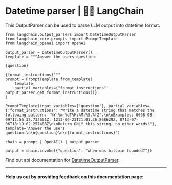 # Datetime parser | 🦜️🔗 LangChain
This OutputParser can be used to parse LLM output into datetime format.

```
from langchain.output_parsers import DatetimeOutputParser
from langchain_core.prompts import PromptTemplate
from langchain_openai import OpenAI

```


```
output_parser = DatetimeOutputParser()
template = """Answer the users question:

{question}

{format_instructions}"""
prompt = PromptTemplate.from_template(
    template,
    partial_variables={"format_instructions": output_parser.get_format_instructions()},
)

```


```
PromptTemplate(input_variables=['question'], partial_variables={'format_instructions': "Write a datetime string that matches the following pattern: '%Y-%m-%dT%H:%M:%S.%fZ'.\n\nExamples: 0668-08-09T12:56:32.732651Z, 1213-06-23T21:01:36.868629Z, 0713-07-06T18:19:02.257488Z\n\nReturn ONLY this string, no other words!"}, template='Answer the users question:\n\n{question}\n\n{format_instructions}')

```


```
chain = prompt | OpenAI() | output_parser

```


```
output = chain.invoke({"question": "when was bitcoin founded?"})

```


Find out api documentation for [DatetimeOutputParser](https://api.python.langchain.com/en/latest/output_parsers/langchain.output_parsers.datetime.DatetimeOutputParser.html#langchain.output_parsers.datetime.DatetimeOutputParser).

* * *

#### Help us out by providing feedback on this documentation page: